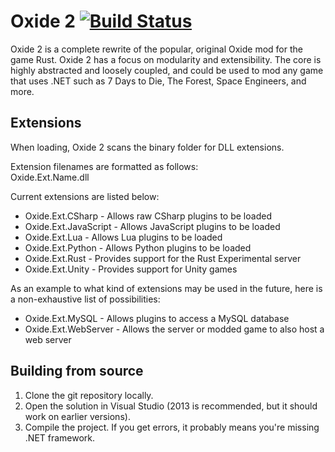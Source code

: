 Oxide 2 [![Build Status](https://travis-ci.org/RustOxide/Oxide-2.png)](https://travis-ci.org/RustOxide/Oxide-2)
=======

Oxide 2 is a complete rewrite of the popular, original Oxide mod for the game Rust. Oxide 2 has a focus on modularity and extensibility. The core is highly abstracted and loosely coupled, and could be used to mod any game that uses .NET such as 7 Days to Die, The Forest, Space Engineers, and more.

Extensions
----------

When loading, Oxide 2 scans the binary folder for DLL extensions.

Extension filenames are formatted as follows:  
Oxide.Ext.Name.dll

Current extensions are listed below:

 * Oxide.Ext.CSharp - Allows raw CSharp plugins to be loaded
 * Oxide.Ext.JavaScript - Allows JavaScript plugins to be loaded
 * Oxide.Ext.Lua - Allows Lua plugins to be loaded
 * Oxide.Ext.Python - Allows Python plugins to be loaded
 * Oxide.Ext.Rust - Provides support for the Rust Experimental server
 * Oxide.Ext.Unity - Provides support for Unity games

As an example to what kind of extensions may be used in the future, here is a non-exhaustive list of possibilities:

 * Oxide.Ext.MySQL - Allows plugins to access a MySQL database
 * Oxide.Ext.WebServer - Allows the server or modded game to also host a web server

Building from source
--------------------

 1. Clone the git repository locally.
 2. Open the solution in Visual Studio (2013 is recommended, but it should work on earlier versions).
 3. Compile the project. If you get errors, it probably means you're missing .NET framework.
